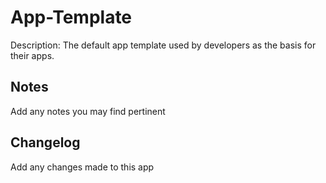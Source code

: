 App-Template
===========
Description: The default app template used by developers as the basis for their apps.

Notes
----
Add any notes you may find pertinent 

Changelog
----
Add any changes made to this app